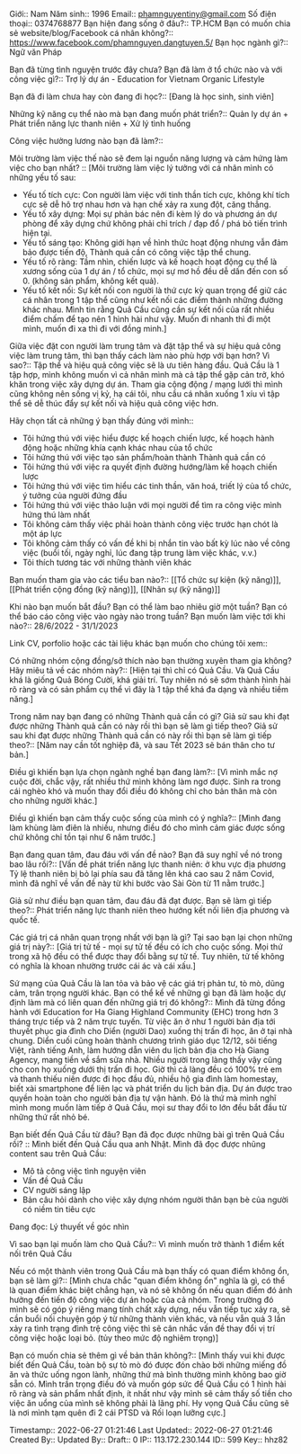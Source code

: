 Giới:: Nam
Năm sinh:: 1996
Email:: phamnguyentiny@gmail.com
Số điện thoại:: 0374768877
Bạn hiện đang sống ở đâu?:: TP.HCM
Bạn có muốn chia sẻ website/blog/Facebook cá nhân không?:: https://www.facebook.com/phamnguyen.dangtuyen.5/
Bạn học ngành gì?:: Ngữ văn Pháp

Bạn đã từng tình nguyện trước đây chưa? Bạn đã làm ở tổ chức nào và với công việc gì?:: Trợ lý dự án - Education for Vietnam Organic Lifestyle

Bạn đã đi làm chưa hay còn đang đi học?:: [Đang là học sinh, sinh viên]

Những kỹ năng cụ thể nào mà bạn đang muốn phát triển?:: Quản ly dự án + Phát triển năng lực thanh niên + Xử lý tình huống

Công việc hưởng lương nào bạn đã làm?:: 

Môi trường làm việc thế nào sẽ đem lại nguồn năng lượng và cảm hứng làm việc cho bạn nhất? :: [Môi trường làm việc lý tưởng với cá nhân mình có những yếu tố sau:
- Yếu tố tích cực: Con người làm việc với tinh thần tích cực, không khí tích cực sẽ dễ hô trợ nhau hơn và hạn chế xảy ra xung đột, căng thẳng.
- Yếu tố xây dựng: Mọi sự phản bác nên đi kèm lý do và phương án dự phòng để xây dựng chứ không phải chỉ trích / đạp đổ / phá bỏ tiến trình hiện tại.
- Yếu tố sáng tạo: Không giới hạn về hình thức hoạt động nhưng vẫn đảm bảo được tiến độ, Thành quả cần có công việc tập thể chung.
- Yếu tố rõ ràng: Tầm nhìn, chiến lược và kế hoạch hoạt động cụ thể là xương sống của 1 dự án / tổ chức, mọi sự mơ hồ đều dễ dấn đến con số 0. (không sản phẩm, không kết quả).
- Yếu tố kết nối: Sự kết nối con người là thứ cực kỳ quan trọng để giữ các cá nhân trong 1 tập thể cũng như kết nối các điểm thành những đường khác nhau. Mình tin rằng Quả Cầu cũng cần sự kết nối của rất nhiều điểm chấm để tạo nên 1 hình hài như vậy. Muốn đi nhanh thì đi một mình, muốn đi xa thì đi với đồng minh.]

Giữa việc đặt con người làm trung tâm và đặt tập thể và sự hiệu quả công việc làm trung tâm, thì bạn thấy cách làm nào phù hợp với bạn hơn? Vì sao?:: Tập thể và hiệu quả công việc sẽ là ưu tiên hàng đầu. Quả Cầu là 1 tập hợp, mình không muốn vì cả nhân mình mà cả tập thể gặp cản trở, khó khăn trong việc xây dựng dự án. Tham gia cộng động / mạng lưới thì mình cũng không nên sống vị kỷ, hạ cái tôi, nhu cầu cá nhân xuống 1 xíu vì tập thể sẽ dễ thúc đẩy sự kết nối và hiệu quả công việc hơn.

Hãy chọn tất cả những ý bạn thấy đúng với mình:: 
- Tôi hứng thú với việc hiểu được kế hoạch chiến lược, kế hoạch hành động hoặc những khía cạnh khác nhau của tổ chức
- Tôi hứng thú với việc tạo sản phẩm/hoàn thành Thành quả cần có
- Tôi hứng thú với việc ra quyết định đường hướng/làm kế hoạch chiến lược
- Tôi hứng thú với việc tìm hiểu các tinh thần, văn hoá, triết lý của tổ chức, ý tưởng của người đứng đầu
- Tôi hứng thú với việc thảo luận với mọi người để tìm ra công việc mình hứng thú làm nhất
- Tôi không cảm thấy việc phải hoàn thành công việc trước hạn chót là một áp lực
- Tôi không cảm thấy có vấn đề khi bị nhắn tin vào bất kỳ lúc nào về công việc (buổi tối, ngày nghỉ, lúc đang tập trung làm việc khác, v.v.)
- Tôi thích tương tác với những thành viên khác

Bạn muốn tham gia vào các tiểu ban nào?:: [[Tổ chức sự kiện (kỹ năng)]], [[Phát triển cộng đồng (kỹ năng)]], [[Nhân sự (kỹ năng)]]

Khi nào bạn muốn bắt đầu? Bạn có thể làm bao nhiêu giờ một tuần? Bạn có thể báo cáo công việc vào ngày nào trong tuần? Bạn muốn làm việc tới khi nào?:: 28/6/2022 - 31/1/2023

Link CV, porfolio hoặc các tài liệu khác bạn muốn cho chúng tôi xem:: 

Có những nhóm cộng đồng/sở thích nào bạn thường xuyên tham gia không? Hãy miêu tả về các nhóm này?:: [Hiện tại thì chỉ có Quả Cầu.
Và Quả Cầu khá là giống Quả Bóng Cười, khá giải trí.
Tuy nhiên nó sẽ sớm thành hình hài rõ ràng và có sản phẩm cụ thể vì đây là 1 tập thể khá đa dạng và nhiều tiềm năng.]

Trong năm nay bạn đang có những Thành quả cần có gì? 	Giả sử sau khi đạt được những Thành quả cần có này rồi thì bạn sẽ làm gì tiếp theo?	Giả sử sau khi đạt được những Thành quả cần có này rồi thì bạn sẽ làm gì tiếp theo?:: [Năm nay cần tốt nghiệp đã, và sau Tết 2023 sẽ bán thân cho tư bản.]

Điều gì khiến bạn lựa chọn ngành nghề bạn đang làm?:: [Vì mình mắc nợ cuộc đời, chắc vậy, rất nhiều thứ mình không làm ngơ được. Sinh ra trong cái nghèo khó và muốn thay đổi điều đó không chỉ cho bản thân mà còn cho những người khác.]

Điều gì khiến bạn cảm thấy cuộc sống của mình có ý nghĩa?:: [Mình đang làm khùng làm điên là nhiều, nhưng điều đó cho mình cảm giác được sống chứ không chỉ tồn tại như 6 năm trước.]

Bạn đang quan tâm, đau đáu với vấn đề nào? Bạn đã suy nghĩ về nó trong bao lâu rồi?:: [Vấn đề phát triển năng lực thanh niên: ở khu vực địa phương Tỷ lệ thanh niên bị bỏ lại phía sau đã tăng lên khá cao sau 2 năm Covid, mình đã nghĩ về vấn đề này từ khi bước vào Sài Gòn từ 11 nằm trước.]

Giả sử như điều bạn quan tâm, đau đáu đã đạt được. Bạn sẽ làm gì tiếp theo?:: Phát triển năng lực thanh niên theo hướng kết nối liên địa phương và quốc tế.

Các giá trị cá nhân quan trọng nhất với bạn là gì? Tại sao bạn lại chọn những giá trị này?:: [Giá trị tử tế - mọi sự tử tế đều có ích cho cuộc sống. Mọi thứ trong xã hộ đều có thể được thay đổi bằng sự tử tế.
Tuy nhiên, tử tế không có nghĩa là khoan nhường trước cái ác và cái xấu.]

Sứ mạng của Quả Cầu là lan tỏa và bảo vệ các giá trị phản tư, tò mò, dũng cảm, trân trọng người khác. Bạn có thể kể về những gì bạn đã làm hoặc dự định làm mà có liên quan đến những giá trị đó không?:: Mình đã từng đồng hành với Education for Ha Giang Highland Community (EHC) trong hơn 3 tháng trực tiếp và 2 năm trực tuyến. Từ việc ăn ở như 1 người bản địa tới thuyết phục gia đình cho Diển (người Dao) xuống thị trấn đi học, ăn ở tại nhà chung. Diển cuối cũng hoàn thành chương trình giáo dục 12/12, sõi tiếng Việt, rành tiếng Anh, làm hướng dẫn viên du lịch bản địa cho Hà Giang Agency, mang tiền về sắm sửa nhà. Nhiều người trong làng thấy vậy cũng cho con họ xuống dưới thị trấn đi học. Giờ thì cả làng đều có 100% trẻ em và thanh thiếu niên được đi học đầu đủ, nhiều hộ gia đình làm homestay, biết xài smartphone để liên lạc và phát triển du lịch bản địa. Dự án được trao quyền hoàn toàn cho người bản địa tự vận hành. Đó là thứ mà mình nghĩ mình mong muốn làm tiếp ở Quả Cầu, mọi sư thay đổi to lớn đều bắt đầu từ những thứ rất nhỏ bé.

Bạn biết đến Quả Cầu từ đâu? Bạn đã đọc được những bài gì trên Quả Cầu rồi? :: Mình biết đến Quả Cầu qua anh Nhật.
Mình đã đọc được nhũng content sau trên Quả Cầu:
- Mô tả công việc tình nguyện viên
- Vấn đề Quả Cầu
- CV người sáng lập
- Bản câu hỏi dành cho việc xây dựng nhóm người thân bạn bè của người có niềm tin tiêu cực

Đang đọc: Lý thuyết về góc nhìn

Vì sao bạn lại muốn làm cho Quả Cầu?:: Vì mình muốn trở thành 1 điểm kết nối trên Quả Cầu

Nếu có một thành viên trong Quả Cầu mà bạn thấy có quan điểm không ổn, bạn sẽ làm gì?:: [Mình chưa chắc "quan điểm không ổn" nghĩa là gì, có thể là quan điểm khác biệt chẳng hạn, và nó sẽ không ổn nếu quan điểm đó ảnh hưởng đến tiến độ công việc dự án hoặc của cả nhóm. Trong trường đó mình sẽ có góp ý riêng mang tính chất xây dựng, nếu vẫn tiếp tục xảy ra, sẽ cần buổi nối chuyện góp ý từ những thành viên khác, và nếu vẫn quả 3 lần xảy ra tình trạng đình trệ công việc thì sẽ cân nhắc vấn đề thay đổi vị trí công việc hoặc loại bỏ. (tủy theo mức độ nghiêm trọng)]

Bạn có muốn chia sẻ thêm gì về bản thân không?:: [Mình thấy vui khi được biết đến Quả Cầu, toàn bộ sự tò mò đó được đón chào bởi những miếng đồ ăn và thức uống ngon lành, những thứ mà bình thường mình không bao giờ sẵn có. Mình trần trọng điều đó và muốn góp sức để Quả Cầu có 1 hình hài rõ ràng và sản phẩm nhất định, ít nhất như vậy mình sẽ cảm thấy số tiền cho việc ăn uổng của mình sẽ không phải là lãng phí.
Hy vọng Quả Cầu cũng sẽ là nơi mình tạm quên đi 2 cái PTSD và Rối loạn lưỡng cực.]

Timestamp:: 2022-06-27 01:21:46
Last Updated:: 2022-06-27 01:21:46
Created By:: 
Updated By:: 
Draft:: 0
IP:: 113.172.230.144
ID:: 599
Key:: hhz82
